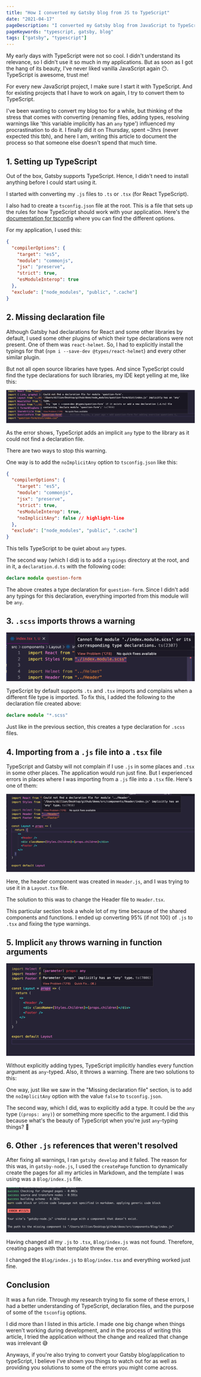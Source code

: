 ```yaml
---
title: "How I converted my Gatsby blog from JS to TypeScript"
date: "2021-04-17"
pageDescription: "I converted my Gatsby blog from JavaScript to TypeScript, and in this article, I shared the process and solutions to errors that occurred."
pageKeywords: "typescript, gatsby, blog"
tags: ["gatsby", "typescript"]
---
```


My early days with TypeScript were not so cool. I didn't understand its relevance, so I didn't use it so much in my applications. But as soon as I got the hang of its beauty, I've never liked vanilla JavaScript again 😶. TypeScript is awesome, trust me!

For every new JavaScript project, I make sure I start it with TypeScript. And for existing projects that I have to work on again, I try to convert them to TypeScript.

I've been wanting to convert my blog too for a while, but thinking of the stress that comes with converting (renaming files, adding types, resolving warnings like 'this variable implicitly has an `any` type') influenced my procrastination to do it. I finally did it on Thursday, spent ~3hrs (never expected this tbh), and here I am, writing this article to document the process so that someone else doesn't spend that much time.

## 1. Setting up TypeScript

Out of the box, Gatsby supports TypeScript. Hence, I didn't need to install anything before I could start using it.

I started with converting my `.js` files to `.ts` or `.tsx` (for React TypeScript).

I also had to create a `tsconfig.json` file at the root. This is a file that sets up the rules for how TypeScript should work with your application. Here's the [documentation for tsconfig](https://www.typescriptlang.org/tsconfig) where you can find the different options.

For my application, I used this:

```json
{
  "compilerOptions": {
    "target": "es5",
    "module": "commonjs",
    "jsx": "preserve",
    "strict": true,
    "esModuleInterop": true
  },
  "exclude": ["node_modules", "public", ".cache"]
}
```

## 2. Missing declaration file

Although Gatsby had declarations for React and some other libraries by default, I used some other plugins of which their type declarations were not present. One of them was `react-helmet`. So, I had to explicitly install the typings for that (`npm i --save-dev @types/react-helmet`) and every other similar plugin.

But not all open source libraries have types. And since TypeScript could find the type declarations for such libraries, my IDE kept yelling at me, like this:

![Warning for missing declaration file](./missing-declaration-file-error.png)

As the error shows, TypeScript adds an implicit `any` type to the library as it could not find a declaration file.

There are two ways to stop this warning.

One way is to add the `noImplicitAny` option to `tsconfig.json` like this:

```json
{
  "compilerOptions": {
    "target": "es5",
    "module": "commonjs",
    "jsx": "preserve",
    "strict": true,
    "esModuleInterop": true,
    "noImplicitAny": false // highlight-line
  },
  "exclude": ["node_modules", "public", ".cache"]
}
```

This tells TypeScript to be quiet about `any` types.

The second way (which I did) is to add a `typings` directory at the root, and in it, a `declaration.d.ts` with the following code:

```ts
declare module question-form
```

The above creates a type declaration for `question-form`. Since I didn't add any typings for this declaration, everything imported from this module will be `any`.

## 3. `.scss` imports throws a warning

![Warning about missing scss module error](./scss-module-error.png)

TypeScript by default supports `.ts` and `.tsx` imports and complains when a different file type is imported. To fix this, I added the following to the declaration file created above:

```ts
declare module "*.scss"
```

Just like in the previous section, this creates a type declaration for `.scss` files.

## 4. Importing from a `.js` file into a `.tsx` file

TypeScript and Gatsby will not complain if I use `.js` in some places and `.tsx` in some other places. The application would run just fine. But I experienced errors in places where I was importing from a `.js` file into a `.tsx` file. Here's one of them:

![Warning about missing ts file](./import-from-ts-to-js.png)

Here, the header component was created in `Header.js`, and I was trying to use it in a `Layout.tsx` file.

The solution to this was to change the Header file to `Header.tsx`.

This particular section took a whole lot of my time because of the shared components and functions. I ended up converting 95% (if not 100) of `.js` to `.tsx` and fixing the type warnings.

## 5. Implicit `any` throws warning in function arguments

![Warning about implicit any on function arguments](./implicit-any-on-function-argument.png)

Without explicitly adding types, TypeScript implicitly handles every function argument as `any`-typed. Also, it throws a warning. There are two solutions to this:

One way, just like we saw in the "Missing declaration file" section, is to add the `noImplicitAny` option with the value `false` to `tsconfig.json`.

The second way, which I did, was to explicitly add a type. It could be the `any` type (`(props: any)`) or something more specific to the argument. I did this because what's the beauty of TypeScript when you're just `any`-typing things? 🤪

## 6. Other `.js` references that weren't resolved

After fixing all warnings, I ran `gatsby develop` and it failed. The reason for this was, in `gatsby-node.js`, I used the `createPage` function to dynamically create the pages for all my articles in Markdown, and the template I was using was a `Blog/index.js` file.

![Error about the reference to missing blog.js file](./reference-to-blog-js.png)

Having changed all my `.js` to `.tsx`, `Blog/index.js` was not found. Therefore, creating pages with that template threw the error.

I changed the `Blog/index.js` to `Blog/index.tsx` and everything worked just fine.

## Conclusion

It was a fun ride. Through my research trying to fix some of these errors, I had a better understanding of TypeScript, declaration files, and the purpose of some of the `tsconfig` options.

I did more than I listed in this article. I made one big change when things weren't working during development, and in the process of writing this article, I tried the application without the change and realized that change was irrelevant 😅

Anyways, if you're also trying to convert your Gatsby blog/application to typeScript, I believe I've shown you things to watch out for as well as providing you solutions to some of the errors you might come across.
